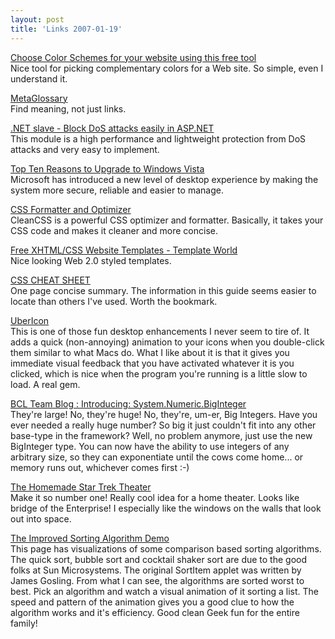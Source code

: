 ```yaml
---
layout: post
title: 'Links 2007-01-19'
---
```

[Choose Color Schemes for your website using this free tool](http://createafreewebsite.net/html-color-tool.html)  
Nice tool for picking complementary colors for a Web site. So simple, even I understand it.

[MetaGlossary](http://www.metaglossary.com/)  
Find meaning, not just links.

[.NET slave - Block DoS attacks easily in ASP.NET](http://www.madskristensen.dk/blog/PermaLink,guid,6da400e6-8c6e-4268-91aa-a1b8173e3a59.aspx)  
This module is a high performance and lightweight protection from DoS attacks and very easy to implement.

[Top Ten Reasons to Upgrade to Windows Vista](http://www.btxformfactor.com/item/35/1.php)  
Microsoft has introduced a new level of desktop experience by making the system more secure, reliable and easier to manage.

[CSS Formatter and Optimizer](http://www.cleancss.com/)  
CleanCSS is a powerful CSS optimizer and formatter. Basically, it takes your CSS code and makes it cleaner and more concise.

[Free XHTML/CSS Website Templates - Template World](http://www.templateworld.com/free_templates.html)  
Nice looking Web 2.0 styled templates.

[CSS CHEAT SHEET](http://lesliefranke.com/files/reference/csscheatsheet.html)  
One page concise summary. The information in this guide seems easier to locate than others I've used. Worth the bookmark.

[UberIcon](http://www.punksoftware.com/download?project=UberIcon&ver=1.0.2)  
This is one of those fun desktop enhancements I never seem to tire of. It adds a quick (non-annoying) animation to your icons when you double-click them similar to what Macs do. What I like about it is that it gives you immediate visual feedback that you have activated whatever it is you clicked, which is nice when the program you're running is a little slow to load. A real gem.

[BCL Team Blog : Introducing: System.Numeric.BigInteger](http://blogs.msdn.com/bclteam/archive/2007/01/16/introducing-system-numeric-biginteger-inbar-gazit.aspx)  
They're large! No, they're huge! No, they're, um-er, Big Integers. Have you ever needed a really huge number? So big it just couldn't fit into any other base-type in the framework? Well, no problem anymore, just use the new BigInteger type. You can now have the ability to use integers of any arbitrary size, so they can exponentiate until the cows come home... or memory runs out, whichever comes first :-)

[The Homemade Star Trek Theater](http://www.electronichouse.com/article/star_trek_theater/)  
Make it so number one! Really cool idea for a home theater. Looks like bridge of the Enterprise! I especially like the windows on the walls that look out into space.

[The Improved Sorting Algorithm Demo](http://cg.scs.carleton.ca/~morin/misc/sortalg/)  
This page has visualizations of some comparison based sorting algorithms. The quick sort, bubble sort and cocktail shaker sort are due to the good folks at Sun Microsystems. The original SortItem applet was written by James Gosling. From what I can see, the algorithms are sorted worst to best. Pick an algorithm and watch a visual animation of it sorting a list. The speed and pattern of the animation gives you a good clue to how the algorithm works and it's efficiency. Good clean Geek fun for the entire family!
